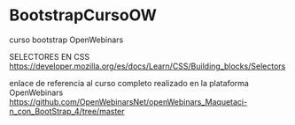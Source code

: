 # BootstrapCursoOW
curso bootstrap OpenWebinars

SELECTORES EN CSS
https://developer.mozilla.org/es/docs/Learn/CSS/Building_blocks/Selectors

enlace de referencia al curso completo realizado en la plataforma OpenWebinars
https://github.com/OpenWebinarsNet/openWebinars_Maquetaci-n_con_BootStrap_4/tree/master
